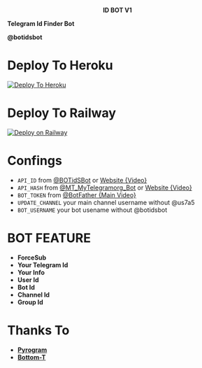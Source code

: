 <p align="center">
<b>ID BOT V1</b>


**Telegram Id Finder Bot**

**@botidsbot**
# Deploy To Heroku

[![Deploy To Heroku](https://www.herokucdn.com/deploy/button.svg)](https://heroku.com/deploy?template=https://github.com/C2BoT/ID-Bot-V1)

# Deploy To Railway

[![Deploy on Railway](https://railway.app/button.svg)](https://railway.app/new/template?template=https%3A%2F%2Fgithub.com%2FC2BoT%2FID-Bot-V1&envs=API_HASH%2CAPI_ID%2CBOT_TOKEN%2CBOT_USERNAME%2CUPDATE_CHANNEL&optionalEnvs=BOT_USERNAME&API_HASHDesc=Your+API+Hash+From+https%3A%2F%2Fyoutu.be%2F5eEsvLAKVc0+or+%40BOTidSBot&API_IDDesc=Your+APP+ID+From+https%3A%2F%2Fyoutu.be%2F5eEsvLAKVc0+or+%40BOTidSBot&BOT_TOKENDesc=Your+Bot+Token+From+%40BotFather&BOT_USERNAMEDesc=Bot+UserName+From+%28https%3A%2F%2Fyoutu.be%2FcB4UduCcNWs%29+Without+%40&UPDATE_CHANNELDesc=Channel+User+Name+Without+%40+TE_GitHub&UPDATE_CHANNELDefault=TE_GitHub&referralCode=MoTech)

# Confings


* `API_ID` from [@BOTidSBot](https://youtu.be/5eEsvLAKVc0) or [Website {Video}](https://youtu.be/5eEsvLAKVc0)
* `API_HASH` from [@MT_MyTelegramorg_Bot](https://youtu.be/5eEsvLAKVc0) or [Website {Video}](https://youtu.be/5eEsvLAKVc0)
* `BOT_TOKEN` from [@BotFather {Main Video}](https://youtu.be/cB4UduCcNWs)
* `UPDATE_CHANNEL` your main channel username without @us7a5
* `BOT_USERNAME` your bot usename without @botidsbot

# BOT FEATURE

* **ForceSub**
* **Your Telegram Id**
* **Your Info**
* **User Id**
* **Bot Id**
* **Channel Id**
* **Group Id**

# Thanks To

* **[Pyrogram](https://docs.pyrogram.org/)**
* **[Bottom-T](https://github.com/C2BoT)** 


